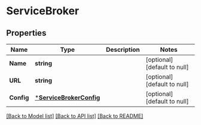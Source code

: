 # ServiceBroker

## Properties
Name | Type | Description | Notes
------------ | ------------- | ------------- | -------------
**Name** | **string** |  | [optional] [default to null]
**URL** | **string** |  | [optional] [default to null]
**Config** | [***ServiceBrokerConfig**](ServiceBroker_Config.md) |  | [optional] [default to null]

[[Back to Model list]](../README.md#documentation-for-models) [[Back to API list]](../README.md#documentation-for-api-endpoints) [[Back to README]](../README.md)


